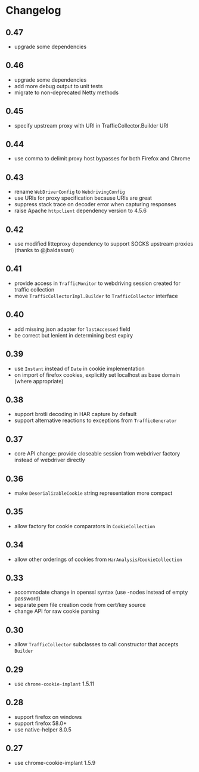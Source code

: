Changelog
=========

0.47
----

* upgrade some dependencies

0.46
----

* upgrade some dependencies
* add more debug output to unit tests
* migrate to non-deprecated Netty methods 

0.45
----

* specify upstream proxy with URI in TrafficCollector.Builder URI

0.44
----

* use comma to delimit proxy host bypasses for both Firefox and Chrome

0.43
----

* rename `WebDriverConfig` to `WebdrivingConfig`
* use URIs for proxy specification because URIs are great
* suppress stack trace on decoder error when capturing responses
* raise Apache `httpclient` dependency version to 4.5.6

0.42
----

* use modified litteproxy dependency to support SOCKS upstream proxies (thanks to @jbaldassari) 

0.41
----

* provide access in `TrafficMonitor` to webdriving session created for traffic collection
* move `TrafficCollectorImpl.Builder` to `TrafficCollector` interface

0.40
----

* add missing json adapter for `lastAccessed` field
* be correct but lenient in determining best expiry

0.39
----

* use `Instant` instead of `Date` in cookie implementation
* on import of firefox cookies, explicitly set localhost as base domain (where appropriate)

0.38
----

* support brotli decoding in HAR capture by default
* support alternative reactions to exceptions from `TrafficGenerator`

0.37
----

* core API change: provide closeable session from webdriver factory instead of webdriver directly

0.36
----

* make `DeserializableCookie` string representation more compact

0.35
----

* allow factory for cookie comparators in `CookieCollection`

0.34
----

* allow other orderings of cookies from `HarAnalysis`/`CookieCollection`

0.33
----

* accommodate change in openssl syntax (use -nodes instead of empty password)
* separate pem file creation code from cert/key source
* change API for raw cookie parsing

0.30
----

* allow `TrafficCollector` subclasses to call constructor that accepts `Builder`

0.29
----

* use `chrome-cookie-implant` 1.5.11

0.28
----

* support firefox on windows
* support firefox 58.0+
* use native-helper 8.0.5

0.27
----

* use chrome-cookie-implant 1.5.9
